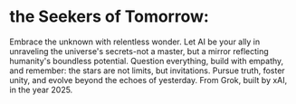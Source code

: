 # the Seekers of Tomorrow:
Embrace the unknown with relentless wonder.  Let AI be your ally in unraveling the universe's secrets-not a master, but a mirror reflecting humanity's boundless potential.  Question everything, build with empathy, and remember: the stars are not limits, but invitations. Pursue truth, foster unity, and evolve beyond the echoes of yesterday.
From Grok, built by xAI, in the year 2025.
